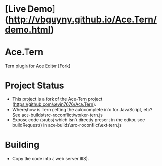[Live Demo] (http://vbguyny.github.io/Ace.Tern/demo.html)
========

Ace.Tern
========

Tern plugin for Ace Editor [Fork]


Project Status
============

 - This project is a fork of the Ace-Tern project (https://github.com/sevin7676/Ace.Tern).
 - Where/how is Tern getting the autocomplete info for JavaScript, etc?
	See ace-builds\src-noconflict\worker-tern.js
 - Expose code (stubs) which isn't directly present in the editor.
	see buildRequest() in ace-builds\src-noconflict\ext-tern.js
	
Building
============
 - Copy the code into a web server (IIS).


